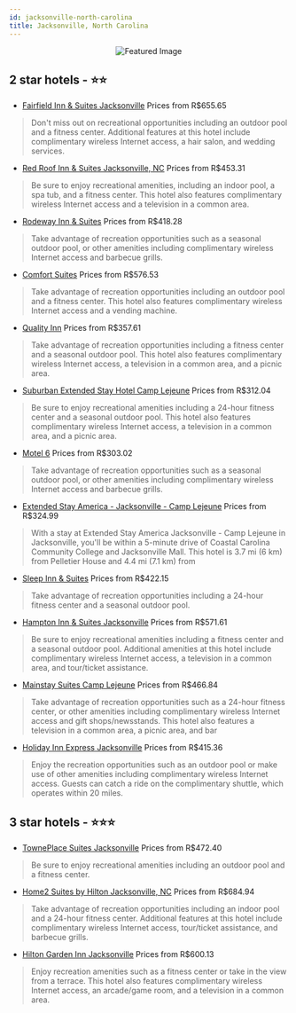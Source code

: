 ```yaml
---
id: jacksonville-north-carolina
title: Jacksonville, North Carolina
---
```


<center><img src="https://i.travelapi.com/hotels/1000000/520000/519100/519037/886ed759_z.jpg" alt="Featured Image" /></center>


##  2 star hotels - ⭐️⭐️

-    [Fairfield Inn & Suites Jacksonville](https://us.hurb.com/hotels/jacksonville/fairfield-inn-suites-jacksonville-JNP-JP754750?cmp=18055) Prices from R$655.65
   > Don't miss out on recreational opportunities including an outdoor pool and a fitness center. Additional features at this hotel include complimentary wireless Internet access, a hair salon, and wedding services.
-    [Red Roof Inn & Suites Jacksonville, NC](https://us.hurb.com/hotels/jacksonville/red-roof-inn-suites-jacksonville-nc-JNP-JP00152Z?cmp=18055) Prices from R$453.31
   > Be sure to enjoy recreational amenities, including an indoor pool, a spa tub, and a fitness center. This hotel also features complimentary wireless Internet access and a television in a common area.
-    [Rodeway Inn & Suites](https://us.hurb.com/hotels/jacksonville/rodeway-inn-suites-JNP-JP752171?cmp=18055) Prices from R$418.28
   > Take advantage of recreation opportunities such as a seasonal outdoor pool, or other amenities including complimentary wireless Internet access and barbecue grills.
-    [Comfort Suites](https://us.hurb.com/hotels/jacksonville/comfort-suites-JNP-JP047130?cmp=18055) Prices from R$576.53
   > Take advantage of recreation opportunities including an outdoor pool and a fitness center. This hotel also features complimentary wireless Internet access and a vending machine.
-    [Quality Inn](https://us.hurb.com/hotels/jacksonville/quality-inn-JNP-JP272311?cmp=18055) Prices from R$357.61
   > Take advantage of recreation opportunities including a fitness center and a seasonal outdoor pool. This hotel also features complimentary wireless Internet access, a television in a common area, and a picnic area.
-    [Suburban Extended Stay Hotel Camp Lejeune](https://us.hurb.com/hotels/jacksonville/suburban-extended-stay-hotel-camp-lejeune-JNP-JP091536?cmp=18055) Prices from R$312.04
   > Be sure to enjoy recreational amenities including a 24-hour fitness center and a seasonal outdoor pool. This hotel also features complimentary wireless Internet access, a television in a common area, and a picnic area.
-    [Motel 6](https://us.hurb.com/hotels/jacksonville/motel-6-JNP-JP835899?cmp=18055) Prices from R$303.02
   > Take advantage of recreation opportunities such as a seasonal outdoor pool, or other amenities including complimentary wireless Internet access and barbecue grills.
-    [Extended Stay America - Jacksonville - Camp Lejeune](https://us.hurb.com/hotels/jacksonville/extended-stay-america-jacksonville-camp-lejeune-JNP-JP255567?cmp=18055) Prices from R$324.99
   > With a stay at Extended Stay America Jacksonville - Camp Lejeune in Jacksonville, you'll be within a 5-minute drive of Coastal Carolina Community College and Jacksonville Mall. This hotel is 3.7 mi (6 km) from Pelletier House and 4.4 mi (7.1 km) from
-    [Sleep Inn & Suites](https://us.hurb.com/hotels/jacksonville/sleep-inn-suites-JNP-JP224424?cmp=18055) Prices from R$422.15
   > Take advantage of recreation opportunities including a 24-hour fitness center and a seasonal outdoor pool.
-    [Hampton Inn & Suites Jacksonville](https://us.hurb.com/hotels/jacksonville/hampton-inn-suites-jacksonville-JNP-JP753437?cmp=18055) Prices from R$571.61
   > Be sure to enjoy recreational amenities including a fitness center and a seasonal outdoor pool. Additional amenities at this hotel include complimentary wireless Internet access, a television in a common area, and tour/ticket assistance.
-    [Mainstay Suites Camp Lejeune](https://us.hurb.com/hotels/jacksonville/mainstay-suites-camp-lejeune-JNP-JP986702?cmp=18055) Prices from R$466.84
   > Take advantage of recreation opportunities such as a 24-hour fitness center, or other amenities including complimentary wireless Internet access and gift shops/newsstands. This hotel also features a television in a common area, a picnic area, and bar
-    [Holiday Inn Express Jacksonville](https://us.hurb.com/hotels/jacksonville/holiday-inn-express-jacksonville-JNP-JP081047?cmp=18055) Prices from R$415.36
   > Enjoy the recreation opportunities such as an outdoor pool or make use of other amenities including complimentary wireless Internet access. Guests can catch a ride on the complimentary shuttle, which operates within 20 miles.

##  3 star hotels - ⭐️⭐️⭐️

-    [TownePlace Suites Jacksonville](https://us.hurb.com/hotels/jacksonville/towneplace-suites-jacksonville-JNP-JP737504?cmp=18055) Prices from R$472.40
   > Be sure to enjoy recreational amenities including an outdoor pool and a fitness center.
-    [Home2 Suites by Hilton Jacksonville, NC](https://us.hurb.com/hotels/jacksonville/home2-suites-by-hilton-jacksonville-nc-JNP-JP116825?cmp=18055) Prices from R$684.94
   > Take advantage of recreation opportunities including an indoor pool and a 24-hour fitness center. Additional features at this hotel include complimentary wireless Internet access, tour/ticket assistance, and barbecue grills.
-    [Hilton Garden Inn Jacksonville](https://us.hurb.com/hotels/jacksonville/hilton-garden-inn-jacksonville-JNP-JP833383?cmp=18055) Prices from R$600.13
   > Enjoy recreation amenities such as a fitness center or take in the view from a terrace. This hotel also features complimentary wireless Internet access, an arcade/game room, and a television in a common area.
